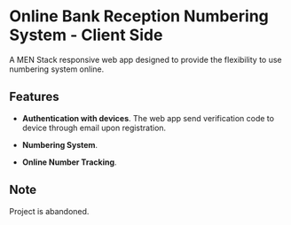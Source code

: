 # Online Bank Reception Numbering System - Client Side

A MEN Stack responsive web app designed to provide the flexibility to use numbering system online.

## Features

* **Authentication with devices**. The web app send verification code to device through email upon registration.

* **Numbering System**. 

* **Online Number Tracking**. 

## Note

Project is abandoned.
